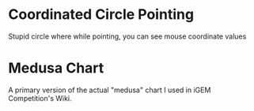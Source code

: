# Coordinated Circle Pointing
Stupid circle where while pointing, you can see mouse coordinate values

# Medusa Chart
A primary version of the actual "medusa" chart I used in iGEM Competition's Wiki.
